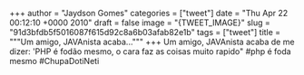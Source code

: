 
+++
author = "Jaydson Gomes"
categories = ["tweet"]
date = "Thu Apr 22 00:12:10 +0000 2010"
draft = false
image = "{TWEET_IMAGE}"
slug = "91d3bfdb5f5016087f615d92c8a6b03afab82e1b"
tags = ["tweet"]
title = """Um amigo, JAVAnista acaba..."""
+++
Um amigo, JAVAnista acaba de me dizer: 'PHP é fodão mesmo, o cara faz as coisas muito rapido" #php é foda mesmo #ChupaDotiNeti
